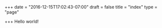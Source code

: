 +++
date = "2016-12-15T17:02:43-07:00"
draft = false
title = "index"
type = "page"

+++
Hello world!
